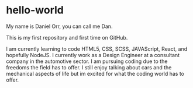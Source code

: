 # hello-world

My name is Daniel Orr, you can call me Dan.

This is my first repository and first time on GitHub.

I am currently learning to code HTML5, CSS, SCSS, JAVAScript, React, and hopefully NodeJS. 
I currently work as a Design Engineer at a consultant company in the automotive sector. I am pursuing coding due to the freedoms the field has to offer. 
I still enjoy talking about cars and the mechanical aspects of life but im excited for what the coding world has to offer.
